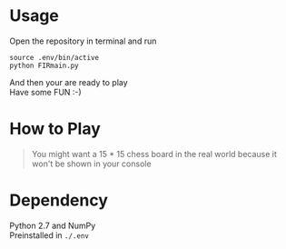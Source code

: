 # Usage  
Open the repository in terminal and run  
```  
source .env/bin/active  
python FIRmain.py  
```
And then your are ready to play  
Have some FUN :-)  
# How to Play  
> You might want a 15 * 15 chess board in the real world because it won't be shown in your console  

# Dependency
Python 2.7 and NumPy  
Preinstalled in `./.env`